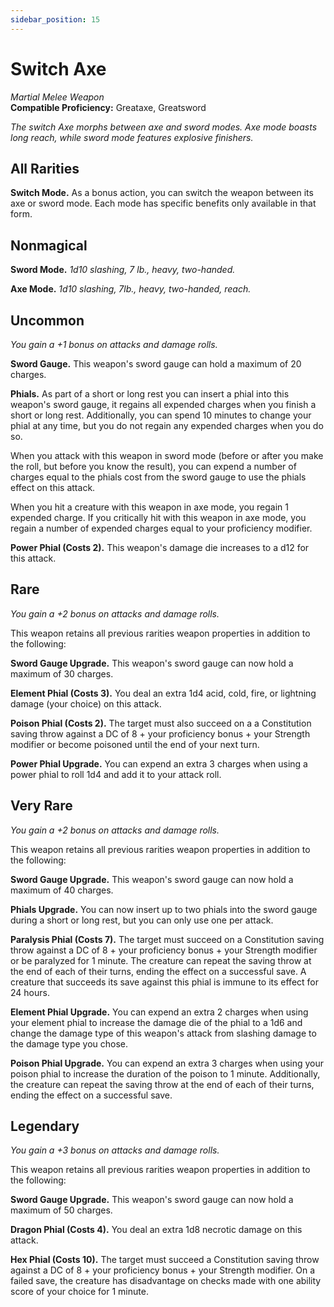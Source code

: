 ```yaml
---
sidebar_position: 15
---
```


# Switch Axe

*Martial Melee Weapon*  
**Compatible Proficiency:** Greataxe, Greatsword

*The switch Axe morphs between axe and sword modes. Axe mode boasts long reach, while sword mode features explosive finishers.*

## All Rarities

**Switch Mode.** As a bonus action, you can switch the weapon between its axe or sword mode. Each mode has specific benefits only available in that form.

## Nonmagical

**Sword Mode.** *1d10 slashing, 7 lb., heavy, two-handed.*

**Axe Mode.** *1d10 slashing, 7lb., heavy, two-handed, reach.*

## Uncommon

*You gain a +1 bonus on attacks and damage rolls.*

**Sword Gauge.** This weapon's sword gauge can hold a maximum of 20 charges.

**Phials.** As part of a short or long rest you can insert a phial into this weapon's sword gauge, it regains all expended charges when you finish a short or long rest. Additionally, you can spend 10 minutes to change your phial at any time, but you do not regain any expended charges when you do so.

When you attack with this weapon in sword mode (before or after you make the roll, but before you know the result), you can expend a number of charges equal to the phials cost from the sword gauge to use the phials effect on this attack.

When you hit a creature with this weapon in axe mode, you regain 1 expended charge. If you critically hit with this weapon in axe mode, you regain a number of expended charges equal to your proficiency modifier.

**Power Phial (Costs 2).** This weapon's damage die increases to a d12 for this attack.

## Rare

*You gain a +2 bonus on attacks and damage rolls.*

This weapon retains all previous rarities weapon properties in addition to the following:

**Sword Gauge Upgrade.** This weapon's sword gauge can now hold a maximum of 30 charges.

**Element Phial (Costs 3).** You deal an extra 1d4 acid, cold, fire, or lightning damage (your choice) on this attack.

**Poison Phial (Costs 2).** The target must also succeed on a a Constitution saving throw against a DC of 8 + your proficiency bonus + your Strength modifier or become poisoned until the end of your next turn.

**Power Phial Upgrade.** You can expend an extra 3 charges when using a power phial to roll 1d4 and add it to your attack roll.

## Very Rare

*You gain a +2 bonus on attacks and damage rolls.*

This weapon retains all previous rarities weapon properties in addition to the following:

**Sword Gauge Upgrade.** This weapon's sword gauge can now hold a maximum of 40 charges.

**Phials Upgrade.** You can now insert up to two phials into the sword gauge during a short or long rest, but you can only use one per attack.

**Paralysis Phial (Costs 7).** The target must succeed on a Constitution saving throw against a DC of 8 + your proficiency bonus + your Strength modifier or be paralyzed for 1 minute. The creature can repeat the saving throw at the end of each of their turns, ending the effect on a successful save. A creature that succeeds its save against this phial is immune to its effect for 24 hours.

**Element Phial Upgrade.** You can expend an extra 2 charges when using your element phial to increase the damage die of the phial to a 1d6 and change the damage type of this weapon's attack from slashing damage to the damage type you chose.

**Poison Phial Upgrade.** You can expend an extra 3 charges when using your poison phial to increase the duration of the poison to 1 minute. Additionally, the creature can repeat the saving throw at the end of each of their turns, ending the effect on a successful save.

## Legendary

*You gain a +3 bonus on attacks and damage rolls.*

This weapon retains all previous rarities weapon properties in addition to the following:

**Sword Gauge Upgrade.** This weapon's sword gauge can now hold a maximum of 50 charges.

**Dragon Phial (Costs 4).** You deal an extra 1d8 necrotic damage on this attack.

**Hex Phial (Costs 10).** The target must succeed a Constitution saving throw against a DC of 8 + your proficiency bonus + your Strength modifier. On a failed save, the creature has disadvantage on checks made with one ability score of your choice for 1 minute.